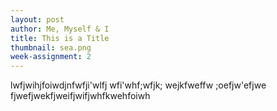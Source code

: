 ```yaml
---
layout: post
author: Me, Myself & I
title: This is a Title
thumbnail: sea.png
week-assignment: 2
---
```


lwfjwihjfoiwdjnfwfji'wlfj
wfi'whf;wfjk;
wejkfweffw
;oefjw'efjwe
fjwefjwekfjweifjwifjwhfkwehfoiwh